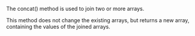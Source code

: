 The concat() method is used to join two or more arrays.

This method does not change the existing arrays, but returns a new array, containing the values of the joined arrays.